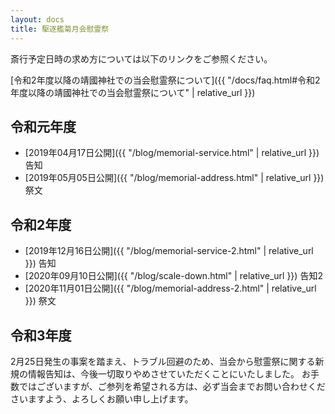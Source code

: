 ```yaml
---
layout: docs
title: 駆逐艦菊月会慰霊祭
---
```

斎行予定日時の求め方については以下のリンクをご参照ください。

[令和2年度以降の靖國神社での当会慰霊祭について]({{ "/docs/faq.html#令和2年度以降の靖國神社での当会慰霊祭について" | relative_url }})

## 令和元年度
- [2019年04月17日公開]({{ "/blog/memorial-service.html" | relative_url }}) 告知
- [2019年05月05日公開]({{ "/blog/memorial-address.html" | relative_url }}) 祭文

## 令和2年度
- [2019年12月16日公開]({{ "/blog/memorial-service-2.html" | relative_url }}) 告知
- [2020年09月10日公開]({{ "/blog/scale-down.html" | relative_url }}) 告知2
- [2020年11月01日公開]({{ "/blog/memorial-address-2.html" | relative_url }}) 祭文

## 令和3年度
2月25日発生の事案を踏まえ、トラブル回避のため、当会から慰霊祭に関する新規の情報告知は、今後一切取りやめさせていただくことにいたしました。
お手数ではございますが、ご参列を希望される方は、必ず当会までお問い合わせくださいますよう、よろしくお願い申し上げます。

